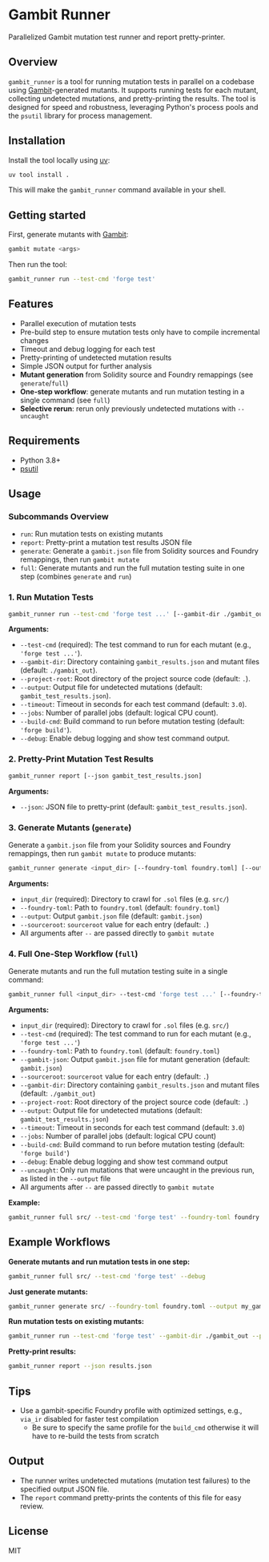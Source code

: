 # Gambit Runner

Parallelized Gambit mutation test runner and report pretty-printer.

## Overview

`gambit_runner` is a tool for running mutation tests in parallel on a codebase using [Gambit](https://github.com/Certora/gambit)-generated mutants. It supports running tests for each mutant, collecting undetected mutations, and pretty-printing the results. The tool is designed for speed and robustness, leveraging Python's process pools and the `psutil` library for process management.

## Installation

Install the tool locally using [uv](https://github.com/astral-sh/uv):

```sh
uv tool install .
```

This will make the `gambit_runner` command available in your shell.

## Getting started

First, generate mutants with [Gambit](https://github.com/Certora/gambit):

```sh
gambit mutate <args>
```

Then run the tool:

```sh
gambit_runner run --test-cmd 'forge test'
```

## Features

-   Parallel execution of mutation tests
-   Pre-build step to ensure mutation tests only have to compile incremental changes
-   Timeout and debug logging for each test
-   Pretty-printing of undetected mutation results
-   Simple JSON output for further analysis
-   **Mutant generation** from Solidity source and Foundry remappings (see `generate`/`full`)
-   **One-step workflow**: generate mutants and run mutation testing in a single command (see `full`)
-   **Selective rerun**: rerun only previously undetected mutations with `--uncaught`

## Requirements

-   Python 3.8+
-   [psutil](https://pypi.org/project/psutil/)

## Usage

### Subcommands Overview

-   `run`: Run mutation tests on existing mutants
-   `report`: Pretty-print a mutation test results JSON file
-   `generate`: Generate a `gambit.json` file from Solidity sources and Foundry remappings, then run `gambit mutate`
-   `full`: Generate mutants and run the full mutation testing suite in one step (combines `generate` and `run`)

### 1. Run Mutation Tests

```sh
gambit_runner run --test-cmd 'forge test ...' [--gambit-dir ./gambit_out] [--project-root .] [--output gambit_test_results.json] [--timeout 3.0] [--jobs N] [--build-cmd 'forge build'] [--debug]
```

**Arguments:**

-   `--test-cmd` (required): The test command to run for each mutant (e.g., `'forge test ...'`).
-   `--gambit-dir`: Directory containing `gambit_results.json` and mutant files (default: `./gambit_out`).
-   `--project-root`: Root directory of the project source code (default: `.`).
-   `--output`: Output file for undetected mutations (default: `gambit_test_results.json`).
-   `--timeout`: Timeout in seconds for each test command (default: `3.0`).
-   `--jobs`: Number of parallel jobs (default: logical CPU count).
-   `--build-cmd`: Build command to run before mutation testing (default: `'forge build'`).
-   `--debug`: Enable debug logging and show test command output.

### 2. Pretty-Print Mutation Test Results

```sh
gambit_runner report [--json gambit_test_results.json]
```

**Arguments:**

-   `--json`: JSON file to pretty-print (default: `gambit_test_results.json`).

### 3. Generate Mutants (`generate`)

Generate a `gambit.json` file from your Solidity sources and Foundry remappings, then run `gambit mutate` to produce mutants:

```sh
gambit_runner generate <input_dir> [--foundry-toml foundry.toml] [--output gambit.json] [--sourceroot .] [-- <extra gambit mutate args>]
```

**Arguments:**

-   `input_dir` (required): Directory to crawl for `.sol` files (e.g. `src/`)
-   `--foundry-toml`: Path to `foundry.toml` (default: `foundry.toml`)
-   `--output`: Output `gambit.json` file (default: `gambit.json`)
-   `--sourceroot`: `sourceroot` value for each entry (default: `.`)
-   All arguments after `--` are passed directly to `gambit mutate`

### 4. Full One-Step Workflow (`full`)

Generate mutants and run the full mutation testing suite in a single command:

```sh
gambit_runner full <input_dir> --test-cmd 'forge test ...' [--foundry-toml foundry.toml] [--gambit-json gambit.json] [--sourceroot .] [--gambit-dir ./gambit_out] [--project-root .] [--output gambit_test_results.json] [--timeout 3.0] [--jobs N] [--build-cmd 'forge build'] [--debug] [--uncaught] [-- <extra gambit mutate args>]
```

**Arguments:**

-   `input_dir` (required): Directory to crawl for `.sol` files (e.g. `src/`)
-   `--test-cmd` (required): The test command to run for each mutant (e.g., `'forge test ...'`)
-   `--foundry-toml`: Path to `foundry.toml` (default: `foundry.toml`)
-   `--gambit-json`: Output `gambit.json` file for mutant generation (default: `gambit.json`)
-   `--sourceroot`: `sourceroot` value for each entry (default: `.`)
-   `--gambit-dir`: Directory containing `gambit_results.json` and mutant files (default: `./gambit_out`)
-   `--project-root`: Root directory of the project source code (default: `.`)
-   `--output`: Output file for undetected mutations (default: `gambit_test_results.json`)
-   `--timeout`: Timeout in seconds for each test command (default: `3.0`)
-   `--jobs`: Number of parallel jobs (default: logical CPU count)
-   `--build-cmd`: Build command to run before mutation testing (default: `'forge build'`)
-   `--debug`: Enable debug logging and show test command output
-   `--uncaught`: Only run mutations that were uncaught in the previous run, as listed in the `--output` file
-   All arguments after `--` are passed directly to `gambit mutate`

**Example:**

```sh
gambit_runner full src/ --test-cmd 'forge test' --foundry-toml foundry.toml --gambit-json gambit.json --gambit-dir ./gambit_out --project-root . --output results.json --timeout 5 --jobs 4 --build-cmd 'forge build' --debug -- --mutate-all
```

## Example Workflows

**Generate mutants and run mutation tests in one step:**

```sh
gambit_runner full src/ --test-cmd 'forge test' --debug
```

**Just generate mutants:**

```sh
gambit_runner generate src/ --foundry-toml foundry.toml --output my_gambit.json -- --mutate-all
```

**Run mutation tests on existing mutants:**

```sh
gambit_runner run --test-cmd 'forge test' --gambit-dir ./gambit_out --project-root . --output results.json --timeout 5 --jobs 4 --build-cmd 'forge build' --debug
```

**Pretty-print results:**

```sh
gambit_runner report --json results.json
```

## Tips

-   Use a gambit-specific Foundry profile with optimized settings, e.g., `via_ir` disabled for faster test compilation
    -   Be sure to specify the same profile for the `build_cmd` otherwise it will have to re-build the tests from scratch

## Output

-   The runner writes undetected mutations (mutation test failures) to the specified output JSON file.
-   The `report` command pretty-prints the contents of this file for easy review.

## License

MIT
